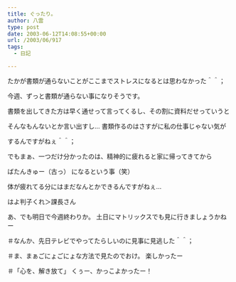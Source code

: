 ```yaml
---
title: ぐったり。
author: 八雲
type: post
date: 2003-06-12T14:08:55+00:00
url: /2003/06/917
tags:
  - 日記

---
```

たかが書類が通らないことがここまでストレスになるとは思わなかった＾＾；

今週、ずっと書類が通らない事になりそうです。
  
書類を出してきた方は早く通せって言ってくるし、その割に資料だせっていうと
  
そんなもんないとか言い出すし… 書類作るのはさすがに私の仕事じゃない気が
  
するんですがねぇ＾＾；
  
でもまぁ、一つだけ分かったのは、精神的に疲れると家に帰ってきてから
  
ばたんきゅー（古っ） になるという事（笑）
  
体が疲れてる分にはまだなんとかできるんですがねぇ…
  
はよ判子くれ＞課長さん

あ、でも明日で今週終わりか。 土日にマトリックスでも見に行きましょうかねー
  
＃なんか、先日テレビでやってたらしいのに見事に見逃した＾＾；
  
＃ま、まぁごにょごにょな方法で見たのでおけ。 楽しかったー
  
＃「心を、解き放て」 くぅー、かっこよかったー！
